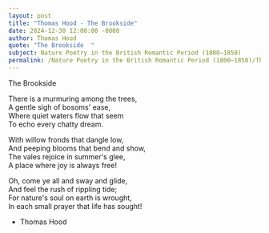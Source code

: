 ```yaml
---
layout: post
title: "Thomas Hood - The Brookside"
date: 2024-12-30 12:00:00 -0000
author: Thomas Hood
quote: "The Brookside  "
subject: Nature Poetry in the British Romantic Period (1800–1850)
permalink: /Nature Poetry in the British Romantic Period (1800–1850)/Thomas Hood/Thomas Hood - The Brookside
---
```


The Brookside  

There is a murmuring among the trees,  
A gentle sigh of bosoms' ease,  
Where quiet waters flow that seem  
To echo every chatty dream.  

With willow fronds that dangle low,  
And peeping blooms that bend and show,  
The vales rejoice in summer's glee,  
A place where joy is always free!  

Oh, come ye all and sway and glide,  
And feel the rush of rippling tide;  
For nature's soul on earth is wrought,  
In each small prayer that life has sought!

- Thomas Hood
